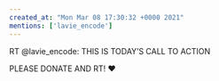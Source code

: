 ```yaml
---
created_at: "Mon Mar 08 17:30:32 +0000 2021"
mentions: ['lavie_encode']
---
```


RT @lavie_encode: THIS IS TODAY’S CALL TO ACTION

PLEASE DONATE AND RT! ❤️